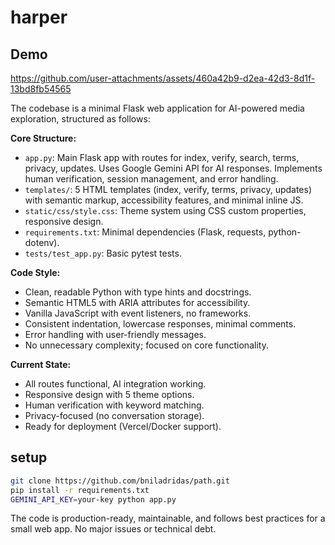 # harper

## Demo

https://github.com/user-attachments/assets/460a42b9-d2ea-42d3-8d1f-13bd8fb54565



The codebase is a minimal Flask web application for AI-powered media exploration, structured as follows:

**Core Structure:**
- `app.py`: Main Flask app with routes for index, verify, search, terms, privacy, updates. Uses Google Gemini API for AI responses. Implements human verification, session management, and error handling.
- `templates/`: 5 HTML templates (index, verify, terms, privacy, updates) with semantic markup, accessibility features, and minimal inline JS.
- `static/css/style.css`: Theme system using CSS custom properties, responsive design.
- `requirements.txt`: Minimal dependencies (Flask, requests, python-dotenv).
- `tests/test_app.py`: Basic pytest tests.

**Code Style:**
- Clean, readable Python with type hints and docstrings.
- Semantic HTML5 with ARIA attributes for accessibility.
- Vanilla JavaScript with event listeners, no frameworks.
- Consistent indentation, lowercase responses, minimal comments.
- Error handling with user-friendly messages.
- No unnecessary complexity; focused on core functionality.

**Current State:**
- All routes functional, AI integration working.
- Responsive design with 5 theme options.
- Human verification with keyword matching.
- Privacy-focused (no conversation storage).
- Ready for deployment (Vercel/Docker support).

## setup

```bash
git clone https://github.com/bniladridas/path.git
pip install -r requirements.txt
GEMINI_API_KEY=your-key python app.py
```

The code is production-ready, maintainable, and follows best practices for a small web app. No major issues or technical debt.
